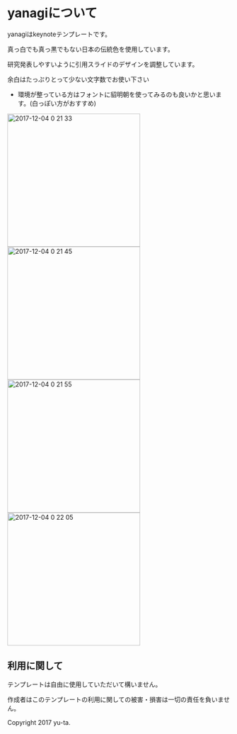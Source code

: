# yanagiについて
yanagiはkeynoteテンプレートです。

真っ白でも真っ黒でもない日本の伝統色を使用しています。

研究発表しやすいように引用スライドのデザインを調整しています。

余白はたっぷりとって少ない文字数でお使い下さい

- 環境が整っている方はフォントに貂明朝を使ってみるのも良いかと思います。(白っぽい方がおすすめ)

<img width="300" alt="2017-12-04 0 21 33" src="https://user-images.githubusercontent.com/12754521/33532462-4c90676c-d8dd-11e7-93c0-b092b35c883e.png">

<img width="300" alt="2017-12-04 0 21 45" src="https://user-images.githubusercontent.com/12754521/33532465-4e35fcd0-d8dd-11e7-9bd6-75d0cfdbb8b5.png">

<img width="300" alt="2017-12-04 0 21 55" src="https://user-images.githubusercontent.com/12754521/33532466-4fb3d852-d8dd-11e7-832b-cf75309fba9c.png">

<img width="300" alt="2017-12-04 0 22 05" src="https://user-images.githubusercontent.com/12754521/33532469-51341a5c-d8dd-11e7-92c0-e33795c68db8.png">



## 利用に関して
テンプレートは自由に使用していただいて構いません。

作成者はこのテンプレートの利用に関しての被害・損害は一切の責任を負いません。

Copyright 2017 yu-ta.
